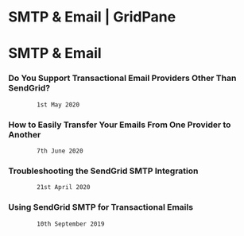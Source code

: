 # SMTP & Email | GridPane

 

# SMTP & Email

 

### Do You Support Transactional Email Providers Other Than SendGrid?

			1st May 2020		

### How to Easily Transfer Your Emails From One Provider to Another

			7th June 2020		

### Troubleshooting the SendGrid SMTP Integration

			21st April 2020		

### Using SendGrid SMTP for Transactional Emails

			10th September 2019		

